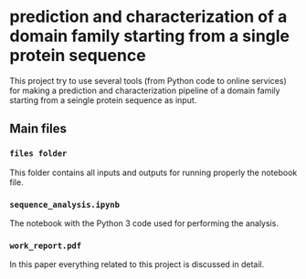 # prediction and characterization of a domain family starting from a single protein sequence

This project try to use several tools (from Python code to online services) for making a prediction and characterization pipeline of a domain family starting from a seingle protein sequence as input.

## Main files

### `files folder`

This folder contains all inputs and outputs for running properly the notebook file.

### `sequence_analysis.ipynb`

The notebook with the Python 3 code used for performing the analysis.

### `work_report.pdf`

In this paper everything related to this project is discussed in detail.
